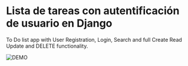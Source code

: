 # Lista de tareas con autentificación de usuario en Django
To Do list app with User Registration, Login, Search and full Create Read Update and DELETE functionality.

![DEMO](.MyDjangoFirstApp.jpg)
